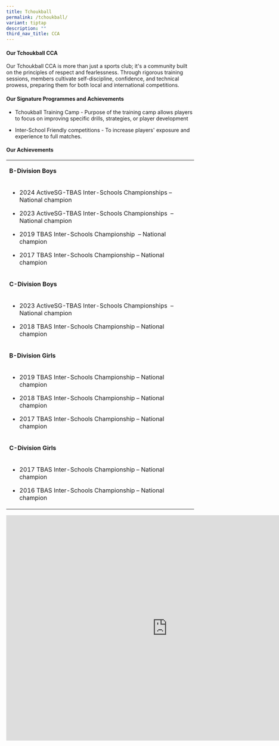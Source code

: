 ```yaml
---
title: Tchoukball
permalink: /tchoukball/
variant: tiptap
description: ""
third_nav_title: CCA
---
```

<h4><strong>Our Tchoukball CCA</strong></h4>
<p>Our Tchoukball CCA is more than just a sports club; it's a community built
on the principles of respect and fearlessness. Through rigorous training
sessions, members cultivate self-discipline, confidence, and technical
prowess, preparing them for both local and international competitions.</p>
<h4><strong>Our Signature Programmes and Achievements</strong></h4>
<ul data-tight="true" class="tight">
<li>
<p>Tchoukball Training Camp - Purpose of the training camp allows players
to focus on improving specific drills, strategies, or player development</p>
</li>
<li>
<p>Inter-School Friendly competitions - To increase players' exposure and
experience to full matches.</p>
</li>
</ul>
<h4><strong>Our Achievements</strong></h4>
<table style="minWidth: 25px">
<colgroup>
<col>
</colgroup>
<tbody>
<tr>
<td rowspan="1" colspan="1">
<p><strong>B-Division Boys</strong>
</p>
</td>
</tr>
<tr>
<td rowspan="1" colspan="1">
<ul data-tight="true" class="tight">
<li>
<p>2024 ActiveSG-TBAS Inter-Schools Championships – National champion</p>
</li>
<li>
<p>2023 ActiveSG-TBAS Inter-Schools Championships &nbsp;– National champion</p>
</li>
<li>
<p>2019 TBAS Inter-Schools Championship &nbsp;– National champion</p>
</li>
<li>
<p>2017 TBAS Inter-Schools Championship – National champion</p>
</li>
</ul>
<p></p>
</td>
</tr>
<tr>
<td rowspan="1" colspan="1">
<p><strong>C-Division Boys</strong>
</p>
</td>
</tr>
<tr>
<td rowspan="1" colspan="1">
<ul data-tight="true" class="tight">
<li>
<p>2023 ActiveSG-TBAS Inter-Schools Championships &nbsp;– National champion</p>
</li>
<li>
<p>2018 TBAS Inter-Schools Championship – National champion</p>
</li>
</ul>
</td>
</tr>
<tr>
<td rowspan="1" colspan="1">
<p><strong>B-Division Girls</strong>
</p>
</td>
</tr>
<tr>
<td rowspan="1" colspan="1">
<ul data-tight="true" class="tight">
<li>
<p>2019 TBAS Inter-Schools Championship – National champion</p>
</li>
<li>
<p>2018 TBAS Inter-Schools Championship – National champion</p>
</li>
<li>
<p>2017 TBAS Inter-Schools Championship – National champion</p>
</li>
</ul>
</td>
</tr>
<tr>
<td rowspan="1" colspan="1">
<p><strong>C-Division Girls</strong>
</p>
</td>
</tr>
<tr>
<td rowspan="1" colspan="1">
<ul data-tight="true" class="tight">
<li>
<p>2017 TBAS Inter-Schools Championship – National champion</p>
</li>
<li>
<p>2016 TBAS Inter-Schools Championship – National champion</p>
</li>
</ul>
</td>
</tr>
</tbody>
</table>
<div class="iframe-wrapper">
<iframe height="605" width="864" allowfullscreen="true" frameborder="0" src="https://docs.google.com/presentation/d/e/2PACX-1vQoLQam6921NHatTkcYqGvP8U6gfsTVNI_GHseyPdWlbyVPEaKSo6u8UEJpY9Yc8025zZGxUjSz6WkR/embed?start=false&amp;loop=false&amp;delayms=3000"></iframe>
</div>
<p></p>
